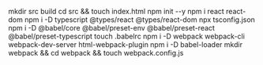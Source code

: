 mkdir src build
cd src && touch index.html
npm init --y
npm i react react-dom
npm i -D typescript @types/react @types/react-dom
npx tsconfig.json
npm i -D @babel/core @babel/preset-env @babel/preset-react @babel/preset-typescript
touch .babelrc
npm i -D webpack webpack-cli webpack-dev-server html-webpack-plugin
npm i -D babel-loader
mkdir webpack && cd webpack && touch webpack.config.js
